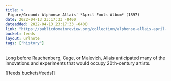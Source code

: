 ```yaml
---
title: > 
 Figure/Ground: Alphonse Allais’ *April Fools Album* (1897)
date: 2022-04-13 23:17:33 -0400
dateadded: 2022-04-13 23:17:33 -0400
link: "https://publicdomainreview.org/collection/alphonse-allais-april-fools-album"
bucket: feeds
layout: urlnote
tags: ["history"]
--- 
```

Long before Rauchenberg, Cage, or Malevich, Allais anticipated many of the innovations and experiments that would occupy 20th-century artists.
 <!-- end excerpt --> 
<div class='bucket'>[[feeds|buckets/feeds]]</div> 
